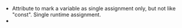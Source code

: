 * Attribute to mark a variable as single assignment only, but not like "const". Single runtime assignment.
* 